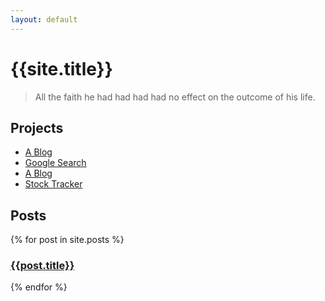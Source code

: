 ```yaml
---
layout: default
---
```

<h1 class="headline">{{site.title}}</h1>


> All the faith he had had had had no effect on the outcome of his life.


## Projects

 - [A Blog](http://t-ls.herokuapp.com/)
 - [Google Search](https://thiagolu.github.io/alpha-webs/)
 - [A Blog](http://t-ls.herokuapp.com/)
 - [Stock Tracker](https://polar-shelf-96927.herokuapp.com/users/sign_in)



## Posts


{% for post in site.posts %}
<h3><a href="{{post.url | prepend: site.baseurl}}">{{post.title}}</a></h3>
{% endfor %}

